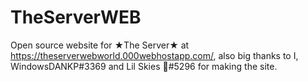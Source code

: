 # TheServerWEB
Open source website for ★The Server★ at https://theserverwebworld.000webhostapp.com/, also big thanks to I, WindowsDANKP#3369 and Lil Skies 🥀#5296 for making the site.

